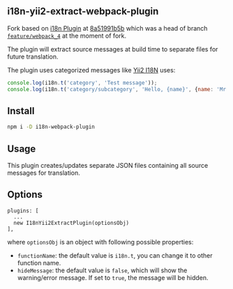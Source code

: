 i18n-yii2-extract-webpack-plugin
--------------------------------

Fork based on [i18n Plugin][source-url]
at [8a51991b5b][source-fork-base-url]
which was a head of branch [`feature/webpack_4`][source-form-branch-url]
at the moment of fork.

The plugin will extract source messages at build time to separate files for future translation.

The plugin uses categorized messages like [Yii2 I18N][yii2-i18n] uses:

```js
console.log(i18n.t('category', 'Test message'));
console.log(i18n.t('category/subcategory', 'Hello, {name}', {name: 'Mr. Smith'}));
```

Install
-------

```bash
npm i -D i18n-webpack-plugin
```

Usage
-----

This plugin creates/updates separate JSON files containing all source messages for translation.


Options
-------

```
plugins: [
  ...
  new I18nYii2ExtractPlugin(optionsObj)
],
```

where `optionsObj` is an object with following possible properties:

*   `functionName`: the default value is `i18n.t`, you can change it to other function name.
*   `hideMessage`: the default value is `false`, which will show the warning/error message.
    If set to `true`, the message will be hidden.


[source-url]: https://github.com/webpack-contrib/i18n-webpack-plugin
[source-fork-base-url]: https://github.com/webpack-contrib/i18n-webpack-plugin/commit/8a51991b5b9d7c0dd952c7470a51f0a2ac4049c1
[source-form-branch-url]: https://github.com/webpack-contrib/i18n-webpack-plugin/tree/feature/webpack_4
[yii2-i18n]: https://www.yiiframework.com/doc/guide/2.0/en/tutorial-i18n
